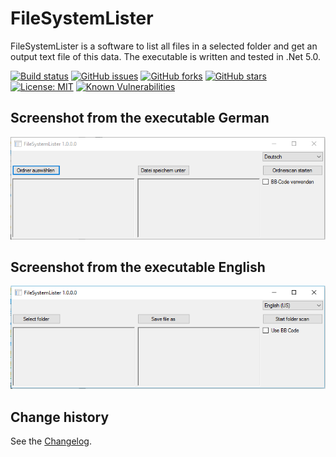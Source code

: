FileSystemLister
================

FileSystemLister is a software to list all files in a selected folder and get an output text file of this data.
The executable is written and tested in .Net 5.0.

[![Build status](https://ci.appveyor.com/api/projects/status/gnk9ghn90k7x8p38?svg=true)](https://ci.appveyor.com/project/SeppPenner/filesystemlister)
[![GitHub issues](https://img.shields.io/github/issues/SeppPenner/FileSystemLister.svg)](https://github.com/SeppPenner/FileSystemLister/issues)
[![GitHub forks](https://img.shields.io/github/forks/SeppPenner/FileSystemLister.svg)](https://github.com/SeppPenner/FileSystemLister/network)
[![GitHub stars](https://img.shields.io/github/stars/SeppPenner/FileSystemLister.svg)](https://github.com/SeppPenner/FileSystemLister/stargazers)
[![License: MIT](https://img.shields.io/badge/License-MIT-blue.svg)](https://raw.githubusercontent.com/SeppPenner/FileSystemLister/master/License.txt)
[![Known Vulnerabilities](https://snyk.io/test/github/SeppPenner/FileSystemLister/badge.svg)](https://snyk.io/test/github/SeppPenner/FileSystemLister)


## Screenshot from the executable German
![Screenshot from the executable German](https://github.com/SeppPenner/FileSystemLister/blob/master/Screenshot_DE.PNG "Screenshot from the executable German")

## Screenshot from the executable English
![Screenshot from the executable English](https://github.com/SeppPenner/FileSystemLister/blob/master/Screenshot_EN.PNG "Screenshot from the executable English")

Change history
--------------

See the [Changelog](https://github.com/SeppPenner/FileSystemLister/blob/master/Changelog.md).